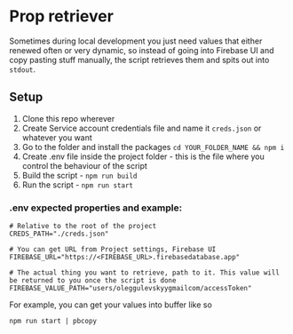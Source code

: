 # Prop retriever
Sometimes during local development you just need values that either renewed often or very dynamic, so instead of going into Firebase UI and copy pasting stuff manually, the script retrieves them and spits out into `stdout`.

## Setup

1. Clone this repo wherever
3. Create Service account credentials file and name it `creds.json` or whatever you want
4. Go to the folder and install the packages `cd YOUR_FOLDER_NAME && npm i`
5. Create .env file inside the project folder - this is the file where you control the behaviour of the script
6. Build the script - `npm run build`
7. Run the script - `npm run start`

### .env expected properties and example:

```
# Relative to the root of the project
CREDS_PATH="./creds.json"

# You can get URL from Project settings, Firebase UI
FIREBASE_URL="https://<FIREBASE_URL>.firebasedatabase.app"

# The actual thing you want to retrieve, path to it. This value will be returned to you once the script is done
FIREBASE_VALUE_PATH="users/oleggulevskyygmailcom/accessToken"
```

For example, you can get your values into buffer like so
```
npm run start | pbcopy
```
